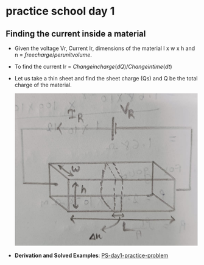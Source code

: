 # practice school day 1
## Finding the current inside a material

 
- Given the voltage Vr, Current Ir, dimensions of the material l x w x h and n = $free charge/per unit volume$.
- To find the current Ir = $Change in charge(dQ) / Change in time (dt)$
- Let us take a thin sheet and find the sheet charge (Qs) and Q be the total charge of the material.

  <img src="docs/find current.jpeg" alt="Diagram" width="600" height="400">

- **Derivation and Solved Examples**: [PS-day1-practice-problem](https://www.dropbox.com/scl/fi/jhqj8oanr93w0m2jkz6eg/ps-day1.pdf?rlkey=d1xeii7ylk9lqniychiv05e0w&st=v9hvvlqp&dl=0)
